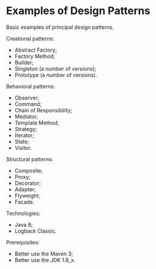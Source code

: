 # Examples of Design Patterns

Basic examples of principal design patterns.

Creational patterns:
- Abstract Factory;
- Factory Method;
- Builder;
- Singleton (a number of versions);
- Prototype (a number of versions).

Behavioral patterns:
- Observer;
- Command;
- Chain of Responsibility;
- Mediator;
- Template Method;
- Strategy;
- Iterator;
- State;
- Visitor.

Structural patterns:
- Composite;
- Proxy;
- Decorator;
- Adapter;
- Flyweight;
- Facade.

Technologies:
- Java 8;
- Logback Classic.

Prerequisites:
- Better use the Maven 3;
- Better use the JDK 1.8_x.
